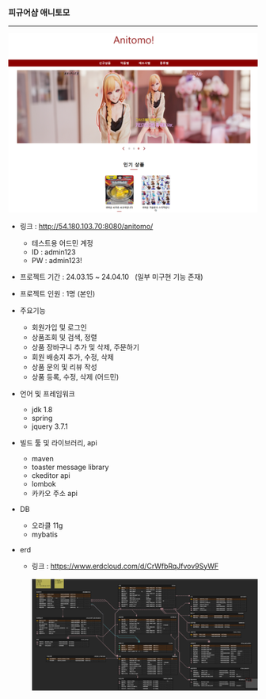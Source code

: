 ### 피규어샵 애니토모
***
![img_1.png](img_1.png)
- 링크 : http://54.180.103.70:8080/anitomo/
  - 테스트용 어드민 계정
  - ID : admin123
  - PW : admin123!


- 프로젝트 기간 : 24.03.15 ~ 24.04.10&nbsp;&nbsp;&nbsp;(일부 미구현 기능 존재)


- 프로젝트 인원 : 1명 (본인)


- 주요기능 
  - 회원가입 및 로그인
  - 상품조회 및 검색, 정렬
  - 상품 장바구니 추가 및 삭제, 주문하기
  - 회원 배송지 추가, 수정, 삭제
  - 상품 문의 및 리뷰 작성
  - 상품 등록, 수정, 삭제 (어드민)


- 언어 및 프레임워크
  - jdk 1.8
  - spring
  - jquery 3.7.1
  

- 빌드 툴 및 라이브러리, api
  - maven
  - toaster message library
  - ckeditor api
  - lombok
  - 카카오 주소 api


- DB
  - 오라클 11g
  - mybatis


- erd
  - 링크 : https://www.erdcloud.com/d/CrWfbRqJfvov9SyWF
  <br><br>
  ![img_3.png](img_3.png)